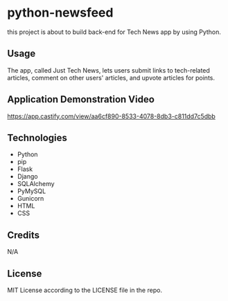 # python-newsfeed
this project is about to build back-end for Tech News app by using Python.

## Usage

The app, called Just Tech News, lets users submit links to tech-related articles, comment on other users' articles, and upvote articles for points.

## Application Demonstration Video

https://app.castify.com/view/aa6cf890-8533-4078-8db3-c811dd7c5dbb

## Technologies

- Python
- pip
- Flask
- Django
- SQLAlchemy
- PyMySQL
- Gunicorn
- HTML
- CSS


## Credits

N/A

## License

MIT License according to the LICENSE file in the repo.